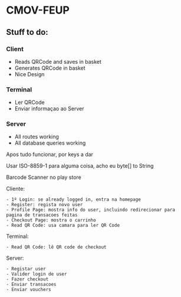 # CMOV-FEUP


## Stuff to do:

### Client
* Reads QRCode and saves in basket
* Generates QRCode in basket
* Nice Design

### Terminal 

* Ler QRCode
* Enviar informaçao ao Server

### Server

* All routes working
* All database queries working


Apos tudo funcionar, por keys a dar

Usar ISO-8859-1 para alguma coisa, acho eu byte[] to String

Barcode Scanner no play store

Cliente:

	- 1º Login: se already logged in, entra na homepage
	- Register: regista novo user
	- Profile Page: mostra info do user, incluindo redirecionar para pagina de transacoes feitas
	- Checkout Page: mostra o carrinho
	- Read QR Code: usa camara para ler QR Code


Terminal:

	- Read QR Code: lê QR code de checkout

Server:

	- Registar user
	- Valider login de user
	- Fazer checkout
	- Enviar transacoes
	- Enviar vouchers
	
